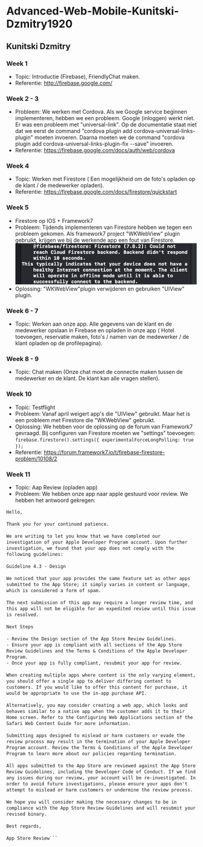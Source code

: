 # Advanced-Web-Mobile-Kunitski-Dzmitry1920

## Kunitski Dzmitry
### Week 1
* Topic: Introductie (Firebase), FriendlyChat maken.
* Referentie: http://firebase.google.com/


### Week 2 - 3
* Probleem: We werken met Cordova. Als we Google service beginnen implementeren, hebben we een probleem. Google (inloggen) werkt niet. Er was een probleem met "universal-link". Op de documentatie staat niet dat we eerst de command "cordova plugin add cordova-universal-links-plugin" moeten invoeren. Daarna moeten we de command "cordova plugin add cordova-universal-links-plugin-fix --save" invoeren.
* Referentie: https://firebase.google.com/docs/auth/web/cordova

### Week 4
* Topic: Werken met Firestore ( Een mogelijkheid om de foto's opladen op de klant / de medewerker opladen).
* Referentie: https://firebase.google.com/docs/firestore/quickstart

### Week 5
* Firestore op IOS + Framework7
* Probleem: Tijdends implementeren van Firestore hebben we tegen een probleem gekomen. Als framework7 project "WKWebView" plugin gebruikt, krijgen we bij de werkende app een fout van Firestore. ![](probleem1.png)
* Oplossing: "WKWebView"plugin verwijderen en gebruiken "UIView" plugin.

### Week 6 - 7
* Topic: Werken aan onze app. Alle gegevens van de klant en de medewerker opslaan in Firebase en opladen in onze app ( Hotel toevoegen, reservatie maken, foto's / namen van de medewerker / de klant opladen op de profilepagina).

### Week 8 - 9
* Topic: Chat maken (Onze chat moet de connectie maken tussen de medewerker en de klant. De klant kan alle vragen stellen).

### Week 10
* Topic: Testflight
* Probleem: Vanaf april weigert app's die "UIView" gebruikt. Maar het is een probleem met Firestore die "WKWebView" gebruikt.
* Oplossing: We hebben voor de oplossing op de forum van Framework7 gevraagd. Bij configuren van Firestore moeten we "settings" toevoegen: ```firebase.firestore().settings({ experimentalForceLongPolling: true });```
* Referentie: https://forum.framework7.io/t/firebase-firestore-problem/10108/2

### Week 11
* Topic: Aap Review (opladen app)
* Probleem: We hebben onze app naar apple gestuurd voor review. We hebben het antwoord gekregen:

```From Apple
Hello,

Thank you for your continued patience. 

We are writing to let you know that we have completed our investigation of your Apple Developer Program account. Upon further investigation, we found that your app does not comply with the following guidelines:

Guideline 4.3 - Design

We noticed that your app provides the same feature set as other apps submitted to the App Store; it simply varies in content or language, which is considered a form of spam.

The next submission of this app may require a longer review time, and this app will not be eligible for an expedited review until this issue is resolved.

Next Steps

- Review the Design section of the App Store Review Guidelines.
- Ensure your app is compliant with all sections of the App Store Review Guidelines and the Terms & Conditions of the Apple Developer Program. 
- Once your app is fully compliant, resubmit your app for review.

When creating multiple apps where content is the only varying element, you should offer a single app to deliver differing content to customers. If you would like to offer this content for purchase, it would be appropriate to use the in-app purchase API.

Alternatively, you may consider creating a web app, which looks and behaves similar to a native app when the customer adds it to their Home screen. Refer to the Configuring Web Applications section of the Safari Web Content Guide for more information.

Submitting apps designed to mislead or harm customers or evade the review process may result in the termination of your Apple Developer Program account. Review the Terms & Conditions of the Apple Developer Program to learn more about our policies regarding termination.

All apps submitted to the App Store are reviewed against the App Store Review Guidelines, including the Developer Code of Conduct. If we find any issues during our review, your account will be re-investigated. In order to avoid future investigations, please ensure your apps don't attempt to mislead or harm customers or undermine the review process. 

We hope you will consider making the necessary changes to be in compliance with the App Store Review Guidelines and will resubmit your revised binary. 

Best regards,

App Store Review```





